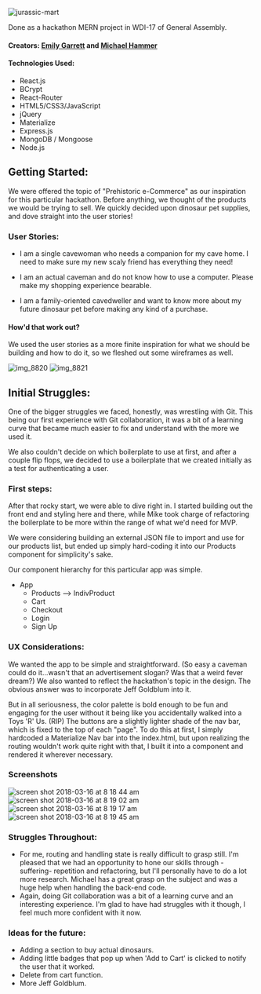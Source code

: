 ![jurassic-mart](https://user-images.githubusercontent.com/25888207/37524921-9421118e-28e8-11e8-83ef-6e61cc1c132b.png)

Done as a hackathon MERN project in WDI-17 of General Assembly. 

#### Creators: [Emily Garrett](https://github.com/egarrett94) and [Michael Hammer](https://github.com/HamMike/jurassic-mart)

#### Technologies Used: 
* React.js
* BCrypt
* React-Router 
* HTML5/CSS3/JavaScript
* jQuery
* Materialize
* Express.js
* MongoDB / Mongoose
* Node.js

## Getting Started:

We were offered the topic of "Prehistoric e-Commerce" as our inspiration for this particular hackathon. Before anything, we thought of the products we would be trying to sell. We quickly decided upon dinosaur pet supplies, and dove straight into the user stories! 

### User Stories: 

* I am a single cavewoman who needs a companion for my cave home. I need to make sure my new scaly friend has everything they need! 

* I am an actual caveman and do not know how to use a computer. Please make my shopping experience bearable.

* I am a family-oriented cavedweller and want to know more about my future dinosaur pet before making any kind of a purchase. 

#### How'd that work out? 

We used the user stories as a more finite inspiration for what we should be building and how to do it, so we fleshed out some wireframes as well. 

![img_8820](https://user-images.githubusercontent.com/25888207/37528735-9a7d75f4-28f2-11e8-9353-330dc3fbf4a6.JPG)
![img_8821](https://user-images.githubusercontent.com/25888207/37528737-9a9008cc-28f2-11e8-9b11-aaa1f254310a.JPG)

## Initial Struggles:

One of the bigger struggles we faced, honestly, was wrestling with Git. This being our first experience with Git collaboration, it was a bit of a learning curve that became much easier to fix and understand with the more we used it. 

We also couldn't decide on which boilerplate to use at first, and after a couple flip flops, we decided to use a boilerplate that we created initially as a test for authenticating a user. 

### First steps: 

After that rocky start, we were able to dive right in. I started building out the front end and styling here and there, while Mike took charge of refactoring the boilerplate to be more within the range of what we'd need for MVP. 

We were considering building an external JSON file to import and use for our products list, but ended up simply hard-coding it into our Products component for simplicity's sake. 

Our component hierarchy for this particular app was simple. 

* App 
  - Products --> IndivProduct
  - Cart 
  - Checkout
  - Login
  - Sign Up
  
### UX Considerations:

We wanted the app to be simple and straightforward. (So easy a caveman could do it...wasn't that an advertisement slogan? Was that a weird fever dream?) We also wanted to reflect the hackathon's topic in the design. The obvious answer was to incorporate Jeff Goldblum into it. 

But in all seriousness, the color palette is bold enough to be fun and engaging for the user without it being like you accidentally walked into a Toys 'R' Us. (RIP) The buttons are a slightly lighter shade of the nav bar, which is fixed to the top of each "page". To do this at first, I simply hardcoded a Materialize Nav bar into the index.html, but upon realizing the routing wouldn't work quite right with that, I built it into a component and rendered it wherever necessary. 

### Screenshots 

![screen shot 2018-03-16 at 8 18 44 am](https://user-images.githubusercontent.com/25888207/37528862-e38831a8-28f2-11e8-94ba-eb0cd66cc64e.png)
![screen shot 2018-03-16 at 8 19 02 am](https://user-images.githubusercontent.com/25888207/37528863-e39bd44c-28f2-11e8-9cad-a45dc47bd475.png)
![screen shot 2018-03-16 at 8 19 17 am](https://user-images.githubusercontent.com/25888207/37528864-e3ae061c-28f2-11e8-9a14-f91f2736a294.png)
![screen shot 2018-03-16 at 8 19 45 am](https://user-images.githubusercontent.com/25888207/37528866-e3c407e6-28f2-11e8-9569-d559ffdcd8db.png)

### Struggles Throughout: 

* For me, routing and handling state is really difficult to grasp still. I'm pleased that we had an opportunity to hone our skills through -suffering- repetition and refactoring, but I'll personally have to do a lot more research. Michael has a great grasp on the subject and was a huge help when handling the back-end code. 
* Again, doing Git collaboration was a bit of a learning curve and an interesting experience. I'm glad to have had struggles with it though, I feel much more confident with it now. 

### Ideas for the future: 

* Adding a section to buy actual dinosaurs.
* Adding little badges that pop up when 'Add to Cart' is clicked to notify the user that it worked.
* Delete from cart function. 
* More Jeff Goldblum. 
